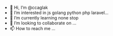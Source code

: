 - 👋 Hi, I’m @ccaglak
- 👀 I’m interested in js golang python php laravel...
- 🌱 I’m currently learning none stop
- 💞️ I’m looking to collaborate on ...
- 📫 How to reach me ...

<!---
ccaglak/ccaglak is a ✨ special ✨ repository because its `README.md` (this file) appears on your GitHub profile.
You can click the Preview link to take a look at your changes.
--->
